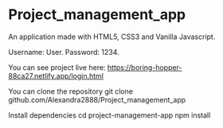 # Project_management_app

An application made with HTML5, CSS3 and Vanilla Javascript.

Username: User.
Password: 1234.

You can see project live here: https://boring-hopper-88ca27.netlify.app/login.html

You can clone the repository git clone github.com/Alexandra2888/Project_management_app

Install dependencies cd project-management-app npm install
